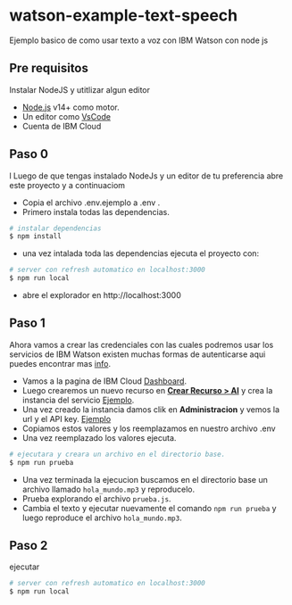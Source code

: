 # watson-example-text-speech
Ejemplo basico de como usar texto a voz con IBM Watson con node js

## Pre requisitos

Instalar NodeJS y utitlizar algun editor

- [Node.js](https://nodejs.org/) v14+ como motor.
- Un editor como [VsCode](https://code.visualstudio.com/)
- Cuenta de IBM Cloud

## Paso 0
l
Luego de que tengas instalado NodeJs y un editor de tu preferencia abre este proyecto y a continuaciom

- Copia el archivo .env.ejemplo a .env .
- Primero instala todas las dependencias.

```bash
# instalar dependencias
$ npm install
```

- una vez intalada toda las dependencias ejecuta el proyecto con:

```bash
# server con refresh automatico en localhost:3000
$ npm run local
```

- abre el explorador en http://localhost:3000

## Paso 1

Ahora vamos a crear las credenciales con las cuales podremos usar los servicios de IBM Watson existen muchas formas de autenticarse aqui puedes encontrar mas [info](https://github.com/watson-developer-cloud/node-sdk#authentication).

- Vamos a la pagina de IBM Cloud [Dashboard](https://cloud.ibm.com/).
- Luego crearemos un nuevo recurso en [**Crear Recurso > AI**](https://cloud.ibm.com/catalog?category=ai) y crea la instancia del servicio [Ejemplo](archivos_tutorial/Paso1_1_Ibm_cloud_resource.PNG).
- Una vez creado la instancia damos clik en **Administracion** y vemos la url y el API key. [Ejemplo](archivos_tutorial/Paso1_2_manage_api.PNG)
- Copiamos estos valores y los reemplazamos en nuestro archivo .env
- Una vez reemplazado los valores ejecuta.

```bash
# ejecutara y creara un archivo en el directorio base.
$ npm run prueba
```

- Una vez terminada la ejecucion buscamos en el directorio base un archivo llamado `hola_mundo.mp3` y reproducelo.
- Prueba explorando el archivo `prueba.js`.
- Cambia el texto y ejecutar nuevamente el comando `npm run prueba` y luego reproduce el archivo `hola_mundo.mp3`.

## Paso 2

ejecutar

```bash
# server con refresh automatico en localhost:3000
$ npm run local
```
